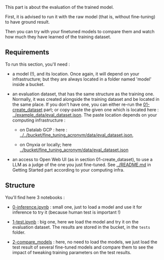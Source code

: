 This part is about the evaluation of the trained model. 

First, it is advised to run it with the raw model (that is, without fine-tuning) to have ground result. 

Then you can try with your finetuned models to compare them and watch how much they have learned of the training dataset. 


## Requirements 

To run this section, you'll need :

- a model (!), and its location. Once again, it will depend on your infrastructure; but they are always located in a folder named 'model' inside a bucket.

- an evaluation dataset, that has the same structure as the training one. Normally, it was created alongside the training dataset and be located in the same place. If you don't have one, you can either re-run the [01-create_dataset](../01-create_dataset) part; or copy-paste the given one which is located here : [../example_data/eval_dataset.json](../example_data/eval_dataset.json). The paste location depends on your computing infrastructure : 

    - on Datalab GCP : here : [../../bucket/fine_tuning_acronym/data/eval_dataset.json](../../bucket/fine_tuning_acronym/data/eval_dataset.json),

    - on Onyxia or locally; here [../bucket/fine_tuning_acronym/data/eval_dataset.json](../../bucket/fine_tuning_acronym/data/eval_dataset.json)

- an access to Open Web UI (as in section 01-create_dataset), to use a LLM as a judge of the one you just fine-tuned. See [../README.md](../README.md) in Getting Started part according to your computing infra.

## Structure

You'll find here 3 notebooks : 

- [0-inference.ipynb](0-inference.ipynb) : small one, just to load a model and use it for inference to try it (because human test is important !)

- [1-test.ipynb](1-test.ipynb) : big one, here we load the model and try it on the evaluation dataset. The results are stored in the bucket, in the `tests` folder. 

- [2-compare_models](2-compare_models.ipynb) : here, no need to load the models, we just load the test result of several fine-tuned models and compare them to see the impact of tweaking training parameters on the test results.